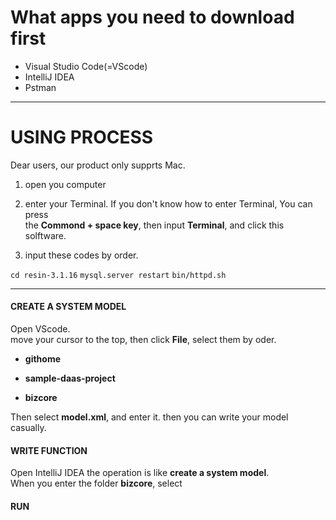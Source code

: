 
# What apps you need to download first # 

+ Visual Studio Code(=VScode)  
+ IntelliJ IDEA
+ Pstman


___

# USING PROCESS #

Dear users, our product only supprts Mac. 

1. open you computer 

2. enter your Terminal. If you don't know how to enter Terminal, You can press  
the **Commond + space key**, then input **Terminal**, and click this solftware.   

3. input these codes by order.  

`cd resin-3.1.16`
`mysql.server restart`
`bin/httpd.sh `


___

#### CREATE A SYSTEM MODEL #####

Open VScode.  
move your cursor to the top, then click **File**, select them by oder.  
+ **githome**  

+ **sample-daas-project**

+ **bizcore**

Then select **model.xml**, and enter it.  then you can write your model casually. 




#### WRITE FUNCTION ####

Open IntelliJ IDEA
the operation is like **create a system model**.  
When you enter the folder **bizcore**, select



#### RUN ####